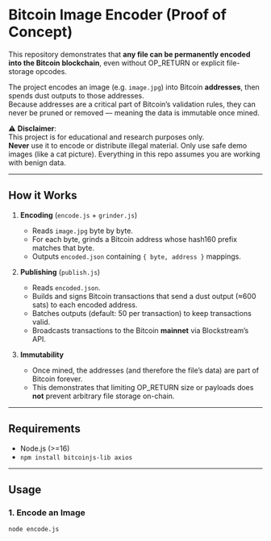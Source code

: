 # Bitcoin Image Encoder (Proof of Concept)

This repository demonstrates that **any file can be permanently encoded into the Bitcoin blockchain**, even without OP_RETURN or explicit file-storage opcodes.  

The project encodes an image (e.g. `image.jpg`) into Bitcoin **addresses**, then spends dust outputs to those addresses.  
Because addresses are a critical part of Bitcoin’s validation rules, they can never be pruned or removed — meaning the data is immutable once mined.

⚠️ **Disclaimer**:  
This project is for educational and research purposes only.  
**Never** use it to encode or distribute illegal material. Only use safe demo images (like a cat picture). Everything in this repo assumes you are working with benign data.

---

## How it Works

1. **Encoding** (`encode.js` + `grinder.js`)  
   - Reads `image.jpg` byte by byte.  
   - For each byte, grinds a Bitcoin address whose hash160 prefix matches that byte.  
   - Outputs `encoded.json` containing `{ byte, address }` mappings.

2. **Publishing** (`publish.js`)  
   - Reads `encoded.json`.  
   - Builds and signs Bitcoin transactions that send a dust output (≈600 sats) to each encoded address.  
   - Batches outputs (default: 50 per transaction) to keep transactions valid.  
   - Broadcasts transactions to the Bitcoin **mainnet** via Blockstream’s API.  

3. **Immutability**  
   - Once mined, the addresses (and therefore the file’s data) are part of Bitcoin forever.  
   - This demonstrates that limiting OP_RETURN size or payloads does **not** prevent arbitrary file storage on-chain.

---

## Requirements

- Node.js (>=16)
- `npm install bitcoinjs-lib axios`

---

## Usage

### 1. Encode an Image
```bash
node encode.js
